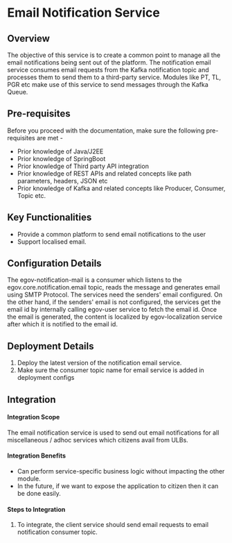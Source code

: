 # Email Notification Service

## Overview <a href="#overview" id="overview"></a>

The objective of this service is to create a common point to manage all the email notifications being sent out of the platform. The notification email service consumes email requests from the Kafka notification topic and processes them to send them to a third-party service. Modules like PT, TL, PGR etc make use of this service to send messages through the Kafka Queue.

## Pre-requisites <a href="#pre-requisites" id="pre-requisites"></a>

Before you proceed with the documentation, make sure the following pre-requisites are met -

* Prior knowledge of Java/J2EE
* Prior knowledge of SpringBoot
* Prior knowledge of Third party API integration
* Prior knowledge of REST APIs and related concepts like path parameters, headers, JSON etc
* Prior knowledge of Kafka and related concepts like Producer, Consumer, Topic etc.

## Key Functionalities <a href="#key-functionalities" id="key-functionalities"></a>

* Provide a common platform to send email notifications to the user
* Support localised email.

## Configuration Details <a href="#configuration-details" id="configuration-details"></a>

The egov-notification-mail is a consumer which listens to the egov.core.notification.email topic, reads the message and generates email using SMTP Protocol. The services need the senders' email configured. On the other hand, if the senders' email is not configured, the services get the email id by internally calling egov-user service to fetch the email id. Once the email is generated, the content is localized by egov-localization service after which it is notified to the email id.&#x20;

## Deployment Details <a href="#deployment-details" id="deployment-details"></a>

1. Deploy the latest version of the notification email service.
2. Make sure the consumer topic name for email service is added in deployment configs

## Integration <a href="#integration" id="integration"></a>

#### Integration Scope <a href="#integration-scope" id="integration-scope"></a>

The email notification service is used to send out email notifications for all miscellaneous / adhoc services which citizens avail from ULBs.

#### Integration Benefits <a href="#integration-benefits" id="integration-benefits"></a>

* Can perform service-specific business logic without impacting the other module.
* In the future, if we want to expose the application to citizen then it can be done easily.

#### Steps to Integration <a href="#steps-to-integration" id="steps-to-integration"></a>

1. To integrate, the client service should send email requests to email notification consumer topic.
